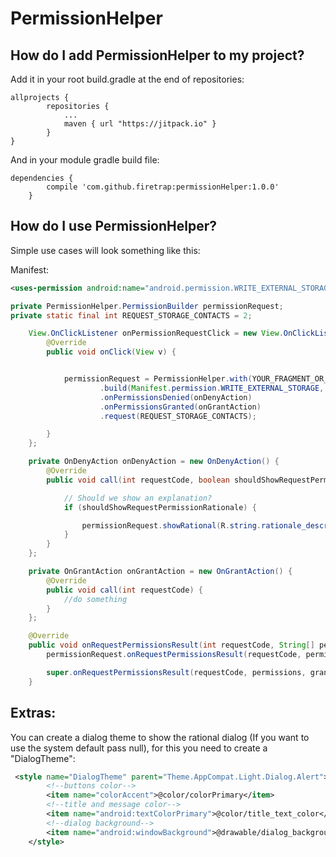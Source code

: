 PermissionHelper
=====
How do I add PermissionHelper to my project?
------------------- 
Add it in your root build.gradle at the end of repositories:
```
allprojects {
		repositories {
			...
			maven { url "https://jitpack.io" }
		}
}
```
And in your module gradle build file:
```
dependencies {
		compile 'com.github.firetrap:permissionHelper:1.0.0'
	}
```
How do I use PermissionHelper?
-------------------

Simple use cases will look something like this:

Manifest:

```xml
<uses-permission android:name="android.permission.WRITE_EXTERNAL_STORAGE" />
```

```java
private PermissionHelper.PermissionBuilder permissionRequest;
private static final int REQUEST_STORAGE_CONTACTS = 2;

	View.OnClickListener onPermissionRequestClick = new View.OnClickListener() {
		@Override
		public void onClick(View v) {


			permissionRequest = PermissionHelper.with(YOUR_FRAGMENT_OR_ACTIVITY)
					.build(Manifest.permission.WRITE_EXTERNAL_STORAGE, Manifest.permission.WRITE_CONTACTS)
					.onPermissionsDenied(onDenyAction)
					.onPermissionsGranted(onGrantAction)
					.request(REQUEST_STORAGE_CONTACTS);

		}
	};

	private OnDenyAction onDenyAction = new OnDenyAction() {
		@Override
		public void call(int requestCode, boolean shouldShowRequestPermissionRationale) {

			// Should we show an explanation?
			if (shouldShowRequestPermissionRationale) {

				permissionRequest.showRational(R.string.rationale_description, R.style.DialogTheme);
			}
		}
	};

	private OnGrantAction onGrantAction = new OnGrantAction() {
		@Override
		public void call(int requestCode) {
			//do something
		}
	};

	@Override
	public void onRequestPermissionsResult(int requestCode, String[] permissions, int[] grantResults) {
		permissionRequest.onRequestPermissionsResult(requestCode, permissions, grantResults);

		super.onRequestPermissionsResult(requestCode, permissions, grantResults);
	}

```

Extras:
-------------------

You can create a dialog theme to show the rational dialog (If you want to use the system default pass null), for this you need to create a "DialogTheme":
```xml
 <style name="DialogTheme" parent="Theme.AppCompat.Light.Dialog.Alert">
        <!--buttons color-->
        <item name="colorAccent">@color/colorPrimary</item>
        <!--title and message color-->
        <item name="android:textColorPrimary">@color/title_text_color</item>
        <!--dialog background-->
        <item name="android:windowBackground">@drawable/dialog_background</item>
    </style>
```

